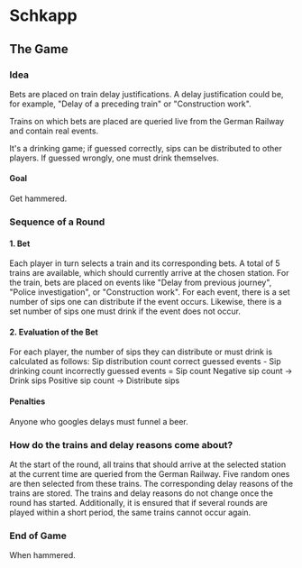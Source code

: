 # Schkapp

## The Game

### Idea
Bets are placed on train delay justifications. A delay justification could be, for example,
"Delay of a preceding train" or "Construction work".

Trains on which bets are placed are queried live from the German Railway and contain real
events.

It's a drinking game; if guessed correctly, sips can be distributed to other players. If guessed
wrongly, one must drink themselves.

#### Goal
Get hammered.

### Sequence of a Round
#### 1. Bet
Each player in turn selects a train and its corresponding bets.
A total of 5 trains are available, which should currently arrive at the chosen station.
For the train, bets are placed on events like "Delay from previous journey", "Police investigation", or
"Construction work".
For each event, there is a set number of sips one can distribute if the event occurs.
Likewise, there is a set number of sips one must drink if the event does not occur.

#### 2. Evaluation of the Bet
For each player, the number of sips they can distribute or must drink is calculated as follows:
Sip distribution count correct guessed events - Sip drinking count incorrectly guessed events =
Sip count
Negative sip count -> Drink sips
Positive sip count -> Distribute sips

#### Penalties
Anyone who googles delays must funnel a beer.

### How do the trains and delay reasons come about?
At the start of the round, all trains that should arrive at the selected station at the current time are queried from the
German Railway. Five random ones are then selected from these trains.
The corresponding delay reasons of the trains are stored.
The trains and delay reasons do not change once the round has started.
Additionally, it is ensured that if several rounds are played within a short period, the same
trains cannot occur again.

### End of Game
When hammered.
